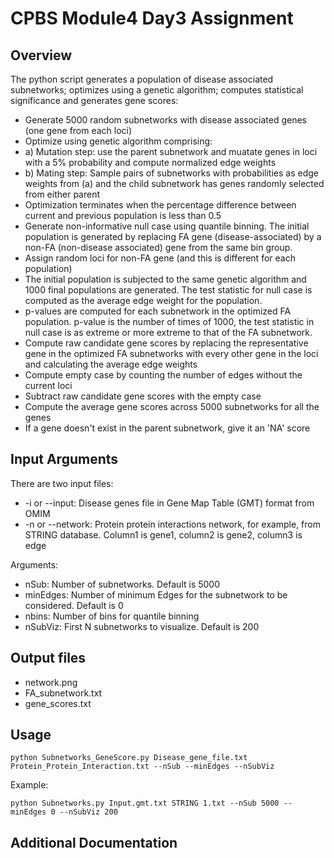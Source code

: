 #  CPBS Module4 Day3 Assignment 

## Overview
The python script generates a population of disease associated subnetworks; optimizes using a genetic algorithm; computes statistical significance and generates gene scores:<br>
- Generate 5000 random subnetworks with disease associated genes (one gene from each loci)
- Optimize using genetic algorithm comprising:
- a) Mutation step: use the parent subnetwork and muatate genes in loci with a 5% probability and compute normalized edge weights
- b) Mating step: Sample pairs of subnetworks with probabilities as edge weights from (a) and the child subnetwork has genes randomly selected from either parent
- Optimization terminates when the percentage difference between current and previous population is less than 0.5
- Generate non-informative null case using quantile binning. The initial population is generated by replacing FA gene (disease-associated) by a non-FA (non-disease associated) gene from the same bin group.
- Assign random loci for non-FA gene (and this is different for each population)
- The initial population is subjected to the same genetic algorithm and 1000 final populations are generated. The test statistic for null case is computed as the average edge weight for the population.
- p-values are computed for each subnetwork in the optimized FA population. p-value is the number of times of 1000, the test statistic in null case is as extreme or more extreme to that of the FA subnetwork. 
- Compute raw candidate gene scores by replacing the representative gene in the optimized FA subnetworks with every other gene in the loci and calculating the average edge weights
- Compute empty case by counting the number of edges without the current loci
- Subtract raw candidate gene scores with the empty case
- Compute the average gene scores across 5000 subnetworks for all the genes
- If a gene doesn't exist in the parent subnetwork, give it an 'NA' score

## Input Arguments

There are two input files:<br> 
- -i or --input: Disease genes file in Gene Map Table (GMT) format from OMIM <br>
- -n or --network: Protein protein interactions network, for example, from STRING database. Column1 is gene1, column2 is gene2, column3 is edge<br>

Arguments:
- nSub: Number of subnetworks. Default is 5000 <br>
- minEdges: Number of minimum Edges for the subnetwork to be considered. Default is 0 <br>
- nbins: Number of bins for quantile binning
- nSubViz: First N subnetworks to visualize. Default is 200 <br>

## Output files

- network.png
- FA_subnetwork.txt
- gene_scores.txt

## Usage

`python Subnetworks_GeneScore.py Disease_gene_file.txt Protein_Protein_Interaction.txt --nSub --minEdges --nSubViz`

Example:

`python Subnetworks.py Input.gmt.txt STRING 1.txt --nSub 5000 --minEdges 0 --nSubViz 200`

## Additional Documentation